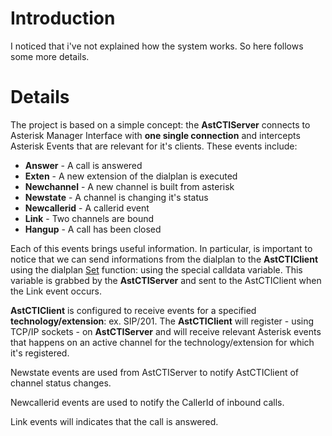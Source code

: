 # Introduction #
I noticed that i've not explained how the system works. So here follows some more details.

# Details #
The project is based on a simple concept: the **AstCTIServer** connects to Asterisk Manager Interface with **one single connection** and intercepts Asterisk Events that are relevant for it's clients. These events include:

  * **Answer** - A call is answered
  * **Exten** - A new extension of the dialplan is executed
  * **Newchannel** - A new channel is built from asterisk
  * **Newstate** - A channel is changing it's status
  * **Newcallerid** - A callerid event
  * **Link** - Two channels are bound
  * **Hangup** - A call has been closed

Each of this events brings useful information. In particular, is important to notice that we can send informations from the dialplan to the **AstCTIClient** using the dialplan [Set](http://www.voip-info.org/wiki/index.php?page=Asterisk+cmd+Set) function: using the special calldata variable. This variable is grabbed by the **AstCTIServer** and sent to the AstCTIClient when the Link event occurs.

**AstCTIClient** is configured to receive events for a specified **technology/extension**: ex. SIP/201. The **AstCTIClient** will register - using TCP/IP sockets - on **AstCTIServer** and will receive relevant Asterisk events that happens on an active channel for the technology/extension for which it's registered.


Newstate events are used from AstCTIServer to notify AstCTIClient of channel status changes.

Newcallerid events are used to notify the CallerId of inbound calls.

Link events will indicates that the call is answered.
